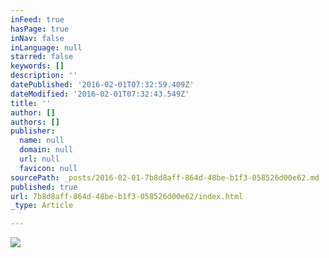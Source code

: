 ```yaml
---
inFeed: true
hasPage: true
inNav: false
inLanguage: null
starred: false
keywords: []
description: ''
datePublished: '2016-02-01T07:32:59.409Z'
dateModified: '2016-02-01T07:32:43.549Z'
title: ''
author: []
authors: []
publisher:
  name: null
  domain: null
  url: null
  favicon: null
sourcePath: _posts/2016-02-01-7b8d8aff-864d-48be-b1f3-058526d00e62.md
published: true
url: 7b8d8aff-864d-48be-b1f3-058526d00e62/index.html
_type: Article

---
```

![](https://the-grid-user-content.s3-us-west-2.amazonaws.com/109260fd-ba42-432e-b8a2-35294d6dd038.jpg)